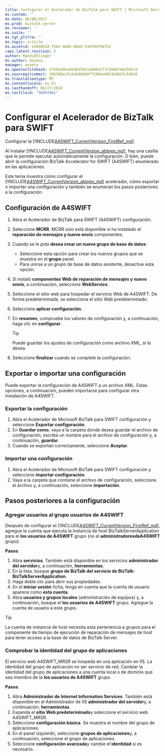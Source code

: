 ```yaml
---
title: Configurar el Acelerador de BizTalk para SWIFT | Microsoft Docs
ms.custom: ''
ms.date: 06/08/2017
ms.prod: biztalk-server
ms.reviewer: ''
ms.suite: ''
ms.tgt_pltfrm: ''
ms.topic: article
ms.assetid: e34b0b2d-f563-468b-b6b9-536f0df96f52
caps.latest.revision: 5
author: MandiOhlinger
ms.author: mandia
manager: anneta
ms.openlocfilehash: 57b56495e66d835451eb8641f3fd9407462593c9
ms.sourcegitcommit: 266308ec5c6a9d8d80ff298ee6051b4843c5d626
ms.translationtype: MT
ms.contentlocale: es-ES
ms.lasthandoff: 06/27/2018
ms.locfileid: "36997461"
---
```

# <a name="configure-biztalk-accelerator-for-swift"></a>Configurar el Acelerador de BizTalk para SWIFT

Configurar la [!INCLUDE[A4SWIFT_CurrentVersion_FirstRef_md](../../includes/a4swift-currentversion-firstref-md.md)]. 

Al instalar [!INCLUDE[A4SWIFT_CurrentVersion_abbrev_md](../../includes/a4swift-currentversion-abbrev-md.md)], hay una casilla que le permite ejecutar automáticamente la configuración. O bien, puede abrir la configuración BizTalk Accelerator for SWIFT (A4SWIFT) enumerado en las aplicaciones.

Este tema muestra cómo configurar el [!INCLUDE[A4SWIFT_CurrentVersion_abbrev_md](../../includes/a4swift-currentversion-abbrev-md.md)] acelerador, cómo exportar o importar una configuración y también se enumeran los pasos posteriores a la configuración.

## <a name="configure-a4swift"></a>Configuración de A4SWIFT

1. Abra el Acelerador de BizTalk para SWIFT (A4SWIFT) configuración.
2. Seleccione **MCRR**. MCRR solo está disponible si ha instalado el **reparación de mensajes y nuevo envío** componentes.
3. Cuando se le pida **desea crear un nuevo grupo de base de datos**:

   * Seleccione esta opción para crear los nuevos grupos que se muestra en el **grupo** panel. 
   * Para unirse a un grupo de base de datos existente, desactive esta opción.

4. Si instaló **componentes Web de reparación de mensajes y nuevo envío**, a continuación, seleccione **WebService**.
5. Seleccione el sitio web para hospedar el servicio Web de A4SWIFT. De forma predeterminada, se selecciona el sitio Web predeterminado.
6. Seleccione **aplicar configuración**.
7. En **resumen**, compruebe los valores de configuración y, a continuación, haga clic en **configurar**. 

    > [!TIP] 
    > Puede guardar los ajustes de configuración como archivo XML, si lo desea.

8. Seleccione **finalizar** cuando se complete la configuración.

## <a name="export-or-import-a-configuration"></a>Exportar o importar una configuración
Puede exportar la configuración de A4SWIFT a un archivo XML. Estas opciones, a continuación, pueden importarse para configurar otra instalación de A4SWIFT. 

### <a name="export-the-configuration"></a>Exportar la configuración

1. Abra el Acelerador de Microsoft BizTalk para SWIFT configuración y seleccione **Exportar configuración**.
2. En **Guardar como**, vaya a la carpeta donde desea guardar el archivo de configuración, escriba un nombre para el archivo de configuración y, a continuación, **guardar**.
3. Cuando se exportan correctamente, seleccione **Aceptar**.

### <a name="import-a-configuration"></a>Importar una configuración
1. Abra el Acelerador de Microsoft BizTalk para SWIFT configuración y seleccione **importar configuración**.
2. Vaya a la carpeta que contiene el archivo de configuración, seleccione el archivo y, a continuación, seleccione **importación**.

## <a name="post-configuration-steps"></a>Pasos posteriores a la configuración

### <a name="add-users-to-the-a4swift-users-group"></a>Agregar usuarios al grupo usuarios de A4SWIFT

Después de configurar el [!INCLUDE[A4SWIFT_CurrentVersion_FirstRef_md](../../includes/a4swift-currentversion-firstref-md.md)], agregue la cuenta que ejecuta la instancia de host BizTalkServerApplication para el **los usuarios de A4SWIFT** grupo (*no* el **administradoresdeA4SWIFT** grupo). 

**Pasos**:

1. Abra **servicios**. También está disponible en los servicios **administrador del servidor**y, a continuación, **herramientas**. 
2. En la lista, busque **grupo de BizTalk del servicio de BizTalk: BizTalkServerApplication**. 
3. Haga doble clic para abrir sus propiedades.
4. En el **iniciar sesión** ficha, tenga en cuenta que la cuenta de usuario aparece como **esta cuenta**.
5. Abra **usuarios y grupos locales** (administración de equipos) y, a continuación, busque el **los usuarios de A4SWIFT** grupo. Agregue la cuenta de usuario a este grupo.

> [!TIP] 
> La cuenta de instancia de host necesita esta pertenencia a grupos para el componente de tiempo de ejecución de reparación de mensajes de host para tener acceso a la base de datos de BizTalk Server.

### <a name="check-the-identity-of-the-application-pool"></a>Comprobar la identidad del grupo de aplicaciones
El servicio web A4SWIFT_MRSR se hospeda en una aplicación en IIS. La identidad del grupo de aplicación *no* ser servicio de red. Cambiar la identidad del grupo de aplicaciones a una cuenta local o de dominio que sea miembro de la **los usuarios de A4SWIFT** grupo.

**Pasos**:

1. Abra **Administrador de Internet Information Services**. También está disponible en el Administrador de IIS **administrador del servidor**y, a continuación, **herramientas**. 
2. Expanda el **sitio Web predeterminado**y seleccione el servicio web A4SWIFT_MRSR. 
3. Seleccione **configuración básica**. Se muestra el nombre del grupo de aplicaciones.
4. En el panel izquierdo, seleccione **grupos de aplicaciones**y, a continuación, seleccione el grupo de aplicaciones.
5. Seleccione **configuración avanzada**y cambie el **identidad** si es necesario.